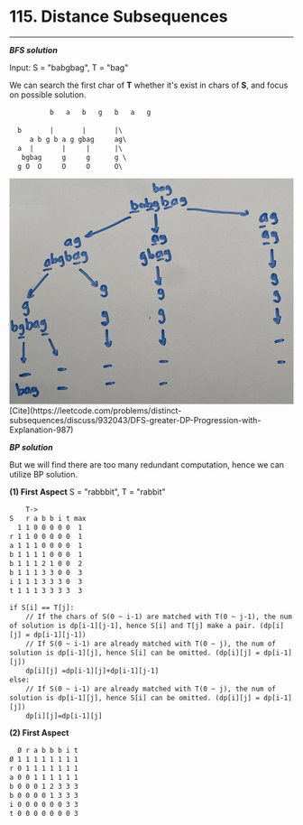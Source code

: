 # 115. Distance Subsequences
----------------------
*__BFS solution__*

Input: S = "babgbag", T = "bag"

We can search the first char of __T__ whether it's exist in chars of __S__, and focus on possible solution.
```
          b   a   b   g   b   a   g
     
  b       |       |       |\
     a b g b a g gbag     ag\
  a  |       |     |      |\
   bgbag     g     g      g \
  g O  O     O     O      O\
```
<img src="https://github.com/AlgorithmicIntelligence/Leetcode/blob/main/115.DistanceSubsequences/leetcode115.jpg" width="900">
[Cite](https://leetcode.com/problems/distinct-subsequences/discuss/932043/DFS-greater-DP-Progression-with-Explanation-987)

*__BP solution__*

But we will find there are too many redundant computation, hence we can utilize BP solution.

__(1) First Aspect__
S = "rabbbit", T = "rabbit"
```
    T->
S   r a b b i t max 
  1 1 0 0 0 0 0  1
r 1 1 0 0 0 0 0  1
a 1 1 1 0 0 0 0  1
b 1 1 1 1 0 0 0  1
b 1 1 1 2 1 0 0  2
b 1 1 1 3 3 0 0  3
i 1 1 1 3 3 3 0  3
t 1 1 1 3 3 3 3  3
```
```
if S[i] == T[j]:
    // If the chars of S(0 ~ i-1) are matched with T(0 ~ j-1), the num of solution is dp[i-1][j-1], hence S[i] and T[j] make a pair. (dp[i][j] = dp[i-1][j-1])
    // If S(0 ~ i-1) are already matched with T(0 ~ j), the num of solution is dp[i-1][j], hence S[i] can be omitted. (dp[i][j] = dp[i-1][j])
    dp[i][j] =dp[i-1][j]+dp[i-1][j-1]
else:
    // If S(0 ~ i-1) are already matched with T(0 ~ j), the num of solution is dp[i-1][j], hence S[i] can be omitted. (dp[i][j] = dp[i-1][j])
    dp[i][j]=dp[i-1][j]
```

__(2) First Aspect__
```
  Ø r a b b b i t
Ø 1 1 1 1 1 1 1 1
r 0 1 1 1 1 1 1 1
a 0 0 1 1 1 1 1 1
b 0 0 0 1 2 3 3 3
b 0 0 0 0 1 3 3 3
i 0 0 0 0 0 0 3 3
t 0 0 0 0 0 0 0 3 
```
